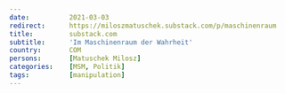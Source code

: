```yaml
---
date:          2021-03-03
redirect:      https://miloszmatuschek.substack.com/p/maschinenraum
title:         substack.com
subtitle:      'Im Maschinenraum der Wahrheit'
country:       COM
persons:       [Matuschek Milosz]
categories:    [MSM, Politik]
tags:          [manipulation]
---
```

